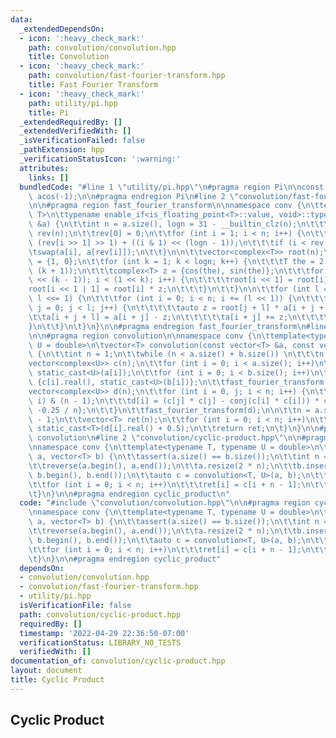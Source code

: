 ```yaml
---
data:
  _extendedDependsOn:
  - icon: ':heavy_check_mark:'
    path: convolution/convolution.hpp
    title: Convolution
  - icon: ':heavy_check_mark:'
    path: convolution/fast-fourier-transform.hpp
    title: Fast Fourier Transform
  - icon: ':heavy_check_mark:'
    path: utility/pi.hpp
    title: Pi
  _extendedRequiredBy: []
  _extendedVerifiedWith: []
  _isVerificationFailed: false
  _pathExtension: hpp
  _verificationStatusIcon: ':warning:'
  attributes:
    links: []
  bundledCode: "#line 1 \"utility/pi.hpp\"\n#pragma region Pi\n\nconst double PI =\
    \ acos(-1);\n\n#pragma endregion Pi\n#line 2 \"convolution/fast-fourier-transform.hpp\"\
    \n\n#pragma region fast_fourier_transform\n\nnamespace conv {\n\ttemplate<typename\
    \ T>\n\ttypename enable_if<is_floating_point<T>::value, void>::type\n\tfast_fourier_transform(vector<complex<T>>\
    \ &a) {\n\t\tint n = a.size(), logn = 31 - __builtin_clz(n);\n\t\t\n\t\tvector<int>\
    \ rev(n);\n\t\trev[0] = 0;\n\t\tfor (int i = 1; i < n; i++) {\n\t\t\trev[i] =\
    \ (rev[i >> 1] >> 1) + ((i & 1) << (logn - 1));\n\t\t\tif (i < rev[i])\n\t\t\t\
    \tswap(a[i], a[rev[i]]);\n\t\t}\n\n\t\tvector<complex<T>> root(n);\n\t\troot[1]\
    \ = {1, 0};\n\t\tfor (int k = 1; k < logn; k++) {\n\t\t\tT the = 2 * PI / (1 <<\
    \ (k + 1));\n\t\t\tcomplex<T> z = {cos(the), sin(the)};\n\t\t\tfor (int i = (1\
    \ << (k - 1)); i < (1 << k); i++) {\n\t\t\t\troot[i << 1] = root[i];\n\t\t\t\t\
    root[i << 1 | 1] = root[i] * z;\n\t\t\t}\n\t\t}\n\n\t\tfor (int l = 1; l < n;\
    \ l <<= 1) {\n\t\t\tfor (int i = 0; i < n; i += (l << 1)) {\n\t\t\t\tfor (int\
    \ j = 0; j < l; j++) {\n\t\t\t\t\tauto z = root[j + l] * a[i + j + l];\n\t\t\t\
    \t\ta[i + j + l] = a[i + j] - z;\n\t\t\t\t\ta[i + j] += z;\n\t\t\t\t}\n\t\t\t\
    }\n\t\t}\n\t}\n}\n\n#pragma endregion fast_fourier_transform\n#line 2 \"convolution/convolution.hpp\"\
    \n\n#pragma region convolution\n\nnamespace conv {\n\ttemplate<typename T, typename\
    \ U = double>\n\tvector<T> convolution(const vector<T> &a, const vector<T> &b)\
    \ {\n\t\tint n = 1;\n\t\twhile (n < a.size() + b.size()) \n\t\t\tn <<= 1;\n\t\t\
    vector<complex<U>> c(n);\n\t\tfor (int i = 0; i < a.size(); i++)\n\t\t\tc[i] =\
    \ static_cast<U>(a[i]);\n\t\tfor (int i = 0; i < b.size(); i++)\n\t\t\tc[i] =\
    \ {c[i].real(), static_cast<U>(b[i])};\n\t\tfast_fourier_transform(c);\n\n\t\t\
    vector<complex<U>> d(n);\n\t\tfor (int i = 0, j; i < n; i++) {\n\t\t\tj = (n -\
    \ i) & (n - 1);\n\t\t\td[i] = (c[j] * c[j] - conj(c[i] * c[i])) * complex<U>{0,\
    \ -0.25 / n};\n\t\t}\n\t\tfast_fourier_transform(d);\n\n\t\tn = a.size() + b.size()\
    \ - 1;\n\t\tvector<T> ret(n);\n\t\tfor (int i = 0; i < n; i++)\n\t\t\tret[i] =\
    \ static_cast<T>(d[i].real() + 0.5);\n\t\treturn ret;\n\t}\n}\n\n#pragma endregion\
    \ convolution\n#line 2 \"convolution/cyclic-product.hpp\"\n\n#pragma region cyclic_product\n\
    \nnamespace conv {\n\ttemplate<typename T, typename U = double>\n\tvector<T> cyclic_product(vector<T>\
    \ a, vector<T> b) {\n\t\tassert(a.size() == b.size());\n\t\tint n = a.size();\n\
    \t\treverse(a.begin(), a.end());\n\t\ta.resize(2 * n);\n\t\tb.insert(b.end(),\
    \ b.begin(), b.end());\n\t\tauto c = convolution<T, U>(a, b);\n\t\tvector<T> ret(n);\n\
    \t\tfor (int i = 0; i < n; i++)\n\t\t\tret[i] = c[i + n - 1];\n\t\treturn ret;\n\
    \t}\n}\n\n#pragma endregion cyclic_product\n"
  code: "#include \"convolution/convolution.hpp\"\n\n#pragma region cyclic_product\n\
    \nnamespace conv {\n\ttemplate<typename T, typename U = double>\n\tvector<T> cyclic_product(vector<T>\
    \ a, vector<T> b) {\n\t\tassert(a.size() == b.size());\n\t\tint n = a.size();\n\
    \t\treverse(a.begin(), a.end());\n\t\ta.resize(2 * n);\n\t\tb.insert(b.end(),\
    \ b.begin(), b.end());\n\t\tauto c = convolution<T, U>(a, b);\n\t\tvector<T> ret(n);\n\
    \t\tfor (int i = 0; i < n; i++)\n\t\t\tret[i] = c[i + n - 1];\n\t\treturn ret;\n\
    \t}\n}\n\n#pragma endregion cyclic_product"
  dependsOn:
  - convolution/convolution.hpp
  - convolution/fast-fourier-transform.hpp
  - utility/pi.hpp
  isVerificationFile: false
  path: convolution/cyclic-product.hpp
  requiredBy: []
  timestamp: '2022-04-29 22:36:50-07:00'
  verificationStatus: LIBRARY_NO_TESTS
  verifiedWith: []
documentation_of: convolution/cyclic-product.hpp
layout: document
title: Cyclic Product
---
```


## Cyclic Product
